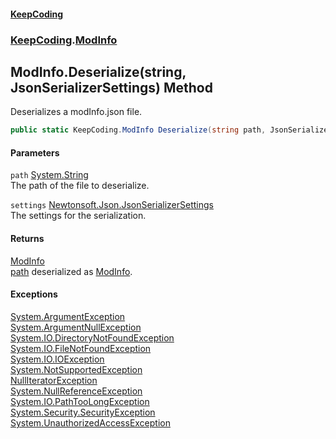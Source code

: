 #### [KeepCoding](index.md 'index')
### [KeepCoding](KeepCoding.md 'KeepCoding').[ModInfo](ModInfo.md 'KeepCoding.ModInfo')
## ModInfo.Deserialize(string, JsonSerializerSettings) Method
Deserializes a modInfo.json file.  
```csharp
public static KeepCoding.ModInfo Deserialize(string path, JsonSerializerSettings settings=null);
```
#### Parameters
<a name='KeepCoding_ModInfo_Deserialize(string_JsonSerializerSettings)_path'></a>
`path` [System.String](https://docs.microsoft.com/en-us/dotnet/api/System.String 'System.String')  
The path of the file to deserialize.
  
<a name='KeepCoding_ModInfo_Deserialize(string_JsonSerializerSettings)_settings'></a>
`settings` [Newtonsoft.Json.JsonSerializerSettings](https://docs.microsoft.com/en-us/dotnet/api/Newtonsoft.Json.JsonSerializerSettings 'Newtonsoft.Json.JsonSerializerSettings')  
The settings for the serialization.
  
#### Returns
[ModInfo](ModInfo.md 'KeepCoding.ModInfo')  
[path](ModInfo_Deserialize_iLomEbg0vXYDgT7i1vCH_Q.md#KeepCoding_ModInfo_Deserialize(string_JsonSerializerSettings)_path 'KeepCoding.ModInfo.Deserialize(string, JsonSerializerSettings).path') deserialized as [ModInfo](ModInfo.md 'KeepCoding.ModInfo').
#### Exceptions
[System.ArgumentException](https://docs.microsoft.com/en-us/dotnet/api/System.ArgumentException 'System.ArgumentException')  
[System.ArgumentNullException](https://docs.microsoft.com/en-us/dotnet/api/System.ArgumentNullException 'System.ArgumentNullException')  
[System.IO.DirectoryNotFoundException](https://docs.microsoft.com/en-us/dotnet/api/System.IO.DirectoryNotFoundException 'System.IO.DirectoryNotFoundException')  
[System.IO.FileNotFoundException](https://docs.microsoft.com/en-us/dotnet/api/System.IO.FileNotFoundException 'System.IO.FileNotFoundException')  
[System.IO.IOException](https://docs.microsoft.com/en-us/dotnet/api/System.IO.IOException 'System.IO.IOException')  
[System.NotSupportedException](https://docs.microsoft.com/en-us/dotnet/api/System.NotSupportedException 'System.NotSupportedException')  
[NullIteratorException](NullIteratorException.md 'KeepCoding.Internal.NullIteratorException')  
[System.NullReferenceException](https://docs.microsoft.com/en-us/dotnet/api/System.NullReferenceException 'System.NullReferenceException')  
[System.IO.PathTooLongException](https://docs.microsoft.com/en-us/dotnet/api/System.IO.PathTooLongException 'System.IO.PathTooLongException')  
[System.Security.SecurityException](https://docs.microsoft.com/en-us/dotnet/api/System.Security.SecurityException 'System.Security.SecurityException')  
[System.UnauthorizedAccessException](https://docs.microsoft.com/en-us/dotnet/api/System.UnauthorizedAccessException 'System.UnauthorizedAccessException')  
